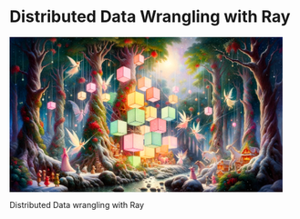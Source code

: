 # Distributed Data Wrangling with Ray    
  
<html> 
	<img src="./../images/data_munging_07-Ray.png" width="95%" align="center" alt="Data Wrangling with Python and Ray" />  
	<p font-size="8px">Distributed Data wrangling with Ray</p> 
</html>   
    